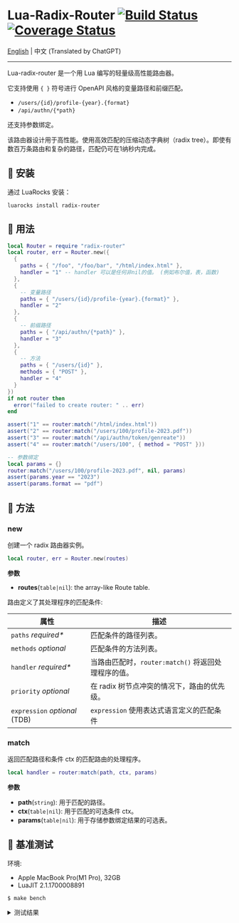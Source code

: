 # Lua-Radix-Router [![Build Status](https://github.com/vm-001/lua-radix-router/actions/workflows/test.yml/badge.svg)](https://github.com/vm-001/lua-radix-router/actions/workflows/test.yml) [![Coverage Status](https://coveralls.io/repos/github/vm-001/lua-radix-router/badge.svg)](https://coveralls.io/github/vm-001/lua-radix-router)

[English](README.md) | 中文 (Translated by ChatGPT)

---

Lua-radix-router 是一个用 Lua 编写的轻量级高性能路由器。

它支持使用 `{ }` 符号进行 OpenAPI 风格的变量路径和前缀匹配。

- `/users/{id}/profile-{year}.{format}`
- `/api/authn/{*path}`

还支持参数绑定。

该路由器设计用于高性能。使用高效匹配的压缩动态字典树（radix tree）。即使有数百万条路由和复杂的路径，匹配仍可在1纳秒内完成。

## 🔨 安装

通过 LuaRocks 安装：

```
luarocks install radix-router
```

## 📖 用法

```lua
local Router = require "radix-router"
local router, err = Router.new({
  {
    paths = { "/foo", "/foo/bar", "/html/index.html" },
    handler = "1" -- handler 可以是任何非nil的值。 (例如布尔值，表，函数)
  },
  {
    -- 变量路径
    paths = { "/users/{id}/profile-{year}.{format}" },
    handler = "2"
  },
  {
    -- 前缀路径
    paths = { "/api/authn/{*path}" },
    handler = "3"
  },
  {
    -- 方法
    paths = { "/users/{id}" },
    methods = { "POST" },
    handler = "4"
  }
})
if not router then
  error("failed to create router: " .. err)
end

assert("1" == router:match("/html/index.html"))
assert("2" == router:match("/users/100/profile-2023.pdf"))
assert("3" == router:match("/api/authn/token/genreate"))
assert("4" == router:match("/users/100", { method = "POST" }))

-- 参数绑定
local params = {}
router:match("/users/100/profile-2023.pdf", nil, params)
assert(params.year == "2023")
assert(params.format == "pdf")
```

## 📄 方法


### new

创建一个 radix 路由器实例。

```lua
local router, err = Router.new(routes)
```

**参数**

- **routes**(`table|nil`): the array-like Route table.



路由定义了其处理程序的匹配条件:

| 属性                      | 描述                                 |
| ----------------------------- |------------------------------------|
| `paths`  *required\**         | 匹配条件的路径列表。                         |
| `methods` *optional*          | 匹配条件的方法列表。                         |
| `handler` *required\**        | 当路由匹配时，`router:match()` 将返回处理程序的值。 |
| `priority` *optional*         | 在 radix 树节点冲突的情况下，路由的优先级。          |
| `expression` *optional* (TDB) | `expression` 使用表达式语言定义的匹配条件        |



### match

返回匹配路径和条件 ctx 的匹配路由的处理程序。

```lua
local handler = router:match(path, ctx, params)
```

**参数**

- **path**(`string`): 用于匹配的路径。
- **ctx**(`table|nil`): 用于匹配的可选条件 ctx。
- **params**(`table|nil`): 用于存储参数绑定结果的可选表。

## 🚀 基准测试

环境:

- Apple MacBook Pro(M1 Pro), 32GB
- LuaJIT 2.1.1700008891

```
$ make bench
```


<details>
<summary>测试结果</summary>

```
RADIX_ROUTER_ROUTES=100000 RADIX_ROUTER_TIMES=10000000 luajit benchmark/static-paths.lua
========== static path ==========
routes  :       100000
times   :       10000000
elapsed :       0.120372 s
QPS     :       83075798
ns/op   :       0.0120372 ns
path    :       /50000
handler :       50000

RADIX_ROUTER_ROUTES=100000 RADIX_ROUTER_TIMES=10000000 luajit benchmark/simple-variable.lua
========== variable ==========
routes  :       100000
times   :       10000000
elapsed :       0.823292 s
QPS     :       12146358
ns/op   :       0.0823292 ns
path    :       /1/foo
handler :       1

RADIX_ROUTER_ROUTES=100000 RADIX_ROUTER_TIMES=10000000 luajit benchmark/simple-prefix.lua
========== prefix ==========
routes  :       100000
times   :       10000000
elapsed :       0.726753 s
QPS     :       13759833
ns/op   :       0.0726753 ns
path    :       /1/a
handler :       1

RADIX_ROUTER_ROUTES=100000 RADIX_ROUTER_TIMES=1000000 luajit benchmark/complex-variable.lua
========== variable ==========
routes  :       100000
times   :       1000000
elapsed :       0.922157 s
QPS     :       1084414
ns/op   :       0.922157 ns
path    :       /aa/bb/cc/dd/ee/ff/gg/hh/ii/jj/kk/ll/mm/nn/oo/pp/qq/rr/ss/tt/uu/vv/ww/xx/yy/zz50000
handler :       50000

RADIX_ROUTER_ROUTES=100000 RADIX_ROUTER_TIMES=10000000 luajit benchmark/simple-variable-binding.lua
========== variable ==========
routes  :       100000
times   :       10000000
elapsed :       2.183163 s
QPS     :       4580510
ns/op   :       0.2183163 ns
path    :       /1/foo
handler :       1
params : name = foo

RADIX_ROUTER_TIMES=1000000 luajit benchmark/github-routes.lua
========== github apis ==========
routes  :       609
times   :       1000000
elapsed :       0.384233 s
QPS     :       2602587
ns/op   :       0.384233 ns
path    :       /repos/vm-001/lua-radix-router/import
handler :       /repos/{owner}/{repo}/import

```

</details>